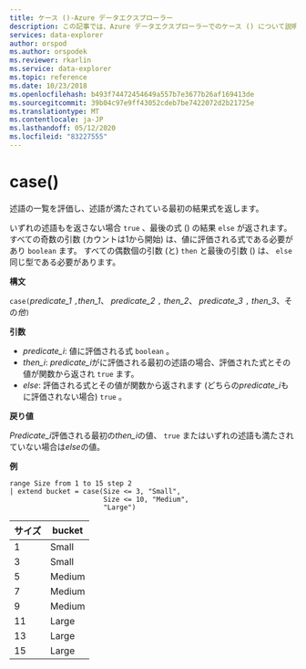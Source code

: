 ```yaml
---
title: ケース ()-Azure データエクスプローラー
description: この記事では、Azure データエクスプローラーでのケース () について説明します。
services: data-explorer
author: orspod
ms.author: orspodek
ms.reviewer: rkarlin
ms.service: data-explorer
ms.topic: reference
ms.date: 10/23/2018
ms.openlocfilehash: b493f74472454649a557b7e3677b26af169413de
ms.sourcegitcommit: 39b04c97e9ff43052cdeb7be7422072d2b21725e
ms.translationtype: MT
ms.contentlocale: ja-JP
ms.lasthandoff: 05/12/2020
ms.locfileid: "83227555"
---
```

# <a name="case"></a>case()

述語の一覧を評価し、述語が満たされている最初の結果式を返します。

いずれの述語もを返さない場合 `true` 、最後の式 () の結果 `else` が返されます。
すべての奇数の引数 (カウントは1から開始) は、値に評価される式である必要があり `boolean` ます。
すべての偶数個の引数 (と) `then` と最後の引数 () は、 `else` 同じ型である必要があります。

**構文**

`case(`*predicate_1* `,`*then_1*、 *predicate_2* `,` *then_2*、 *predicate_3* `,` *then_3*、その*他*`)`

**引数**

* *predicate_i*: 値に評価される式 `boolean` 。
* *then_i*: *predicate_i*がに評価される最初の述語の場合、評価された式とその値が関数から返され `true` ます。
* *else*: 評価される式とその値が関数から返されます (どちらの*predicate_i*もに評価されない場合) `true` 。

**戻り値**

*Predicate_i*評価される最初の*then_i*の値、 `true` またはいずれの述語も満たされていない場合は*else*の値。

**例**

<!-- csl: https://help.kusto.windows.net:443/Samples -->
```kusto
range Size from 1 to 15 step 2
| extend bucket = case(Size <= 3, "Small", 
                       Size <= 10, "Medium", 
                       "Large")
```

|サイズ|bucket|
|---|---|
|1|Small|
|3|Small|
|5|Medium|
|7|Medium|
|9|Medium|
|11|Large|
|13|Large|
|15|Large|
